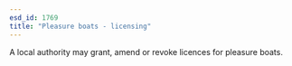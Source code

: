 ```yaml
---
esd_id: 1769
title: "Pleasure boats - licensing"
---
```


A local authority may grant, amend or revoke licences for pleasure boats.

